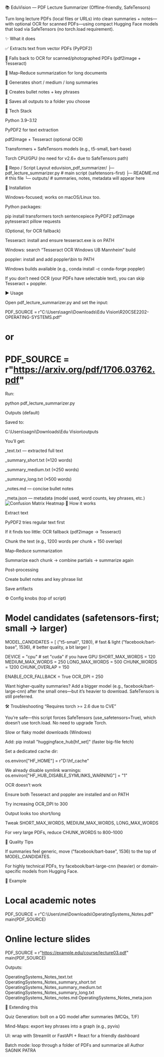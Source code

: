 📚 EduVision — PDF Lecture Summarizer (Offline-friendly, SafeTensors)

Turn long lecture PDFs (local files or URLs) into clean summaries + notes—with optional OCR for scanned PDFs—using compact Hugging Face models that load via SafeTensors (no torch.load requirement).

✨ What it does

✅ Extracts text from vector PDFs (PyPDF2)

🔄 Falls back to OCR for scanned/photographed PDFs (pdf2image + Tesseract)

🧩 Map–Reduce summarization for long documents

📝 Generates short / medium / long summaries

🔹 Creates bullet notes + key phrases

💾 Saves all outputs to a folder you choose

🧱 Tech Stack

Python 3.9–3.12

PyPDF2 for text extraction

pdf2image + Tesseract (optional OCR)

Transformers + SafeTensors models (e.g., t5-small, bart-base)

Torch CPU/GPU (no need for v2.6+ due to SafeTensors path)

📂 Repo / Script Layout
eduvision_pdf_summarizer/
├─ pdf_lecture_summarizer.py     # main script (safetensors-first)
├─ README.md                     # this file
└─ outputs/                      # summaries, notes, metadata will appear here

🔧 Installation

Windows-focused; works on macOS/Linux too.

Python packages:

pip install transformers torch sentencepiece PyPDF2 pdf2image pytesseract pillow requests


(Optional, for OCR fallback)

Tesseract: install and ensure tesseract.exe is on PATH

Windows: search “Tesseract OCR Windows UB Mannheim” build

poppler: install and add poppler\bin to PATH

Windows builds available (e.g., conda install -c conda-forge poppler)

If you don’t need OCR (your PDFs have selectable text), you can skip Tesseract + poppler.

▶️ Usage

Open pdf_lecture_summarizer.py and set the input:

PDF_SOURCE = r"C:\Users\sagni\Downloads\Edu Vision\R20CSE2202-OPERATING-SYSTEMS.pdf"
# or
# PDF_SOURCE = r"https://arxiv.org/pdf/1706.03762.pdf"


Run:

python pdf_lecture_summarizer.py

Outputs (default)

Saved to:

C:\Users\sagni\Downloads\Edu Vision\outputs


You’ll get:

<name>_text.txt — extracted full text

<name>_summary_short.txt (≈120 words)

<name>_summary_medium.txt (≈250 words)

<name>_summary_long.txt (≈500 words)

<name>_notes.md — concise bullet notes

<name>_meta.json — metadata (model used, word counts, key phrases, etc.)
![Confusion Matrix Heatmap](eduvision_embeddings_corr_heatmap.png)
🧠 How it works

Extract text

PyPDF2 tries regular text first

If it finds too little: OCR fallback (pdf2image → Tesseract)

Chunk the text (e.g., 1200 words per chunk + 150 overlap)

Map–Reduce summarization

Summarize each chunk → combine partials → summarize again

Post-processing

Create bullet notes and key phrase list

Save artifacts

⚙️ Config knobs (top of script)
# Model candidates (safetensors-first; small → larger)
MODEL_CANDIDATES = [
    ("t5-small", 1280),            # fast & light
    ("facebook/bart-base", 1536),  # better quality, a bit larger
]

DEVICE = "cpu"   # set "cuda" if you have GPU
SHORT_MAX_WORDS  = 120
MEDIUM_MAX_WORDS = 250
LONG_MAX_WORDS   = 500
CHUNK_WORDS      = 1200
CHUNK_OVERLAP    = 150

ENABLE_OCR_FALLBACK = True
OCR_DPI = 250


Want higher-quality summaries? Add a bigger model (e.g., facebook/bart-large-cnn) after the small ones—but it’s heavier to download. SafeTensors is still preferred.

🛠 Troubleshooting
“Requires torch >= 2.6 due to CVE”

You’re safe—this script forces SafeTensors (use_safetensors=True), which doesn’t use torch.load. No need to upgrade Torch.

Slow or flaky model downloads (Windows)

Add: pip install "huggingface_hub[hf_xet]" (faster big-file fetch)

Set a dedicated cache dir:

os.environ["HF_HOME"] = r"D:\hf_cache"


We already disable symlink warnings:
os.environ["HF_HUB_DISABLE_SYMLINKS_WARNING"] = "1"

OCR doesn’t work

Ensure both Tesseract and poppler are installed and on PATH

Try increasing OCR_DPI to 300

Output looks too short/long

Tweak SHORT_MAX_WORDS, MEDIUM_MAX_WORDS, LONG_MAX_WORDS

For very large PDFs, reduce CHUNK_WORDS to 800–1000

🔬 Quality Tips

If summaries feel generic, move ("facebook/bart-base", 1536) to the top of MODEL_CANDIDATES.

For highly technical PDFs, try facebook/bart-large-cnn (heavier) or domain-specific models from Hugging Face.

🧪 Example
# Local academic notes
PDF_SOURCE = r"C:\Users\me\Downloads\OperatingSystems_Notes.pdf"
main(PDF_SOURCE)

# Online lecture slides
PDF_SOURCE = r"https://example.edu/course/lecture03.pdf"
main(PDF_SOURCE)


Outputs:

OperatingSystems_Notes_text.txt
OperatingSystems_Notes_summary_short.txt
OperatingSystems_Notes_summary_medium.txt
OperatingSystems_Notes_summary_long.txt
OperatingSystems_Notes_notes.md
OperatingSystems_Notes_meta.json

🔗 Extending this

Quiz Generation: bolt on a QG model after summaries (MCQs, T/F)

Mind-Maps: export key phrases into a graph (e.g., pyvis)

UI: wrap with Streamlit or FastAPI + React for a friendly dashboard

Batch mode: loop through a folder of PDFs and summarize all
Author
SAGNIK PATRA
